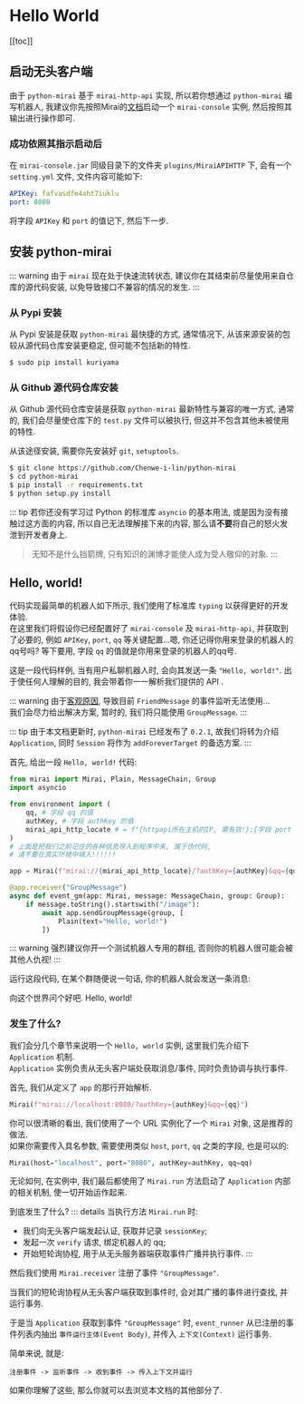 # Hello World

[[toc]]

## 启动无头客户端
由于 `python-mirai` 基于 `mirai-http-api` 实现, 所以若你想通过 `python-mirai` 编写机器人,
我建议你先按照Mirai的[文档](https://github.com/mamoe/mirai-console)启动一个 
`mirai-console` 实例, 然后按照其输出进行操作即可.

### 成功依照其指示启动后
在 `mirai-console.jar` 同级目录下的文件夹 `plugins/MiraiAPIHTTP` 下,
会有一个 `setting.yml` 文件, 文件内容可能如下:

``` yml
APIKey: fafvasdfe4aht7iuklu
port: 8080
```

将字段 `APIKey` 和 `port` 的值记下, 然后下一步.

## 安装 python-mirai

::: warning
由于 `mirai` 现在处于快速流转状态, 建议你在其结束前尽量使用来自仓库的源代码安装,
以免导致接口不兼容的情况的发生.
:::

### 从 Pypi 安装
从 Pypi 安装是获取 `python-mirai` 最快捷的方式, 通常情况下, 从该来源安装的包较从源代码仓库安装更稳定, 但可能不包括新的特性.

``` bash
$ sudo pip install kuriyama
```

### 从 Github 源代码仓库安装
从 Github 源代码仓库安装是获取 `python-mirai` 最新特性与兼容的唯一方式,
通常的, 我们会尽量使仓库下的 `test.py` 文件可以被执行,
但这并不包含其他未被使用的特性.

从该途径安装, 需要你先安装好 `git`, `setuptools`.
```bash
$ git clone https://github.com/Chenwe-i-lin/python-mirai
$ cd python-mirai
$ pip install -r requirements.txt
$ python setup.py install
```

::: tip
若你还没有学习过 Python 的标准库 `asyncio` 的基本用法,
或是因为没有接触过这方面的内容,
所以自己无法理解接下来的内容,
那么请**不要**将自己的怒火发泄到开发者身上.
 > 无知不是什么挡箭牌, 只有知识的渊博才能使人成为受人敬仰的对象.
:::

## Hello, world!
代码实现最简单的机器人如下所示, 我们使用了标准库 `typing` 以获得更好的开发体验.  
在这里我们将假设你已经配置好了 `mirai-console` 及 `mirai-http-api`,
并获取到了必要的, 例如 `APIKey`, `port`, `qq` 等关键配置...嗯, 你还记得你用来登录的机器人的qq号吗?
等下要用, 字段 `qq` 的值就是你用来登录的机器人的qq号.

这是一段代码样例, 当有用户私聊机器人时, 会向其发送一条 `"Hello, world!"`.
出于使任何人理解的目的, 我会带着你一一解析我们提供的 API .

::: warning
由于[客观原因](https://github.com/mamoe/mirai/issues/108), 导致目前 `FriendMessage` 的事件监听无法使用...  
我们会尽力给出解决方案, 暂时的, 我们将只能使用 `GroupMessage`.
:::

::: tip
由于本文档更新时, `python-mirai` 已经发布了 `0.2.1`,
故我们将转为介绍 `Application`, 同时 `Session` 将作为 `addForeverTarget` 的备选方案.
:::


首先, 给出一段 `Hello, world!` 代码:
``` python
from mirai import Mirai, Plain, MessageChain, Group
import asyncio

from environment import (
    qq, # 字段 qq 的值
    authKey, # 字段 authKey 的值
    mirai_api_http_locate # = f"{httpapi所在主机的IP, 需有效!}:{字段 port 的值}"
)
# 上面是把我们之前记住的各种信息导入到程序中来, 属于伪代码,
# 请不要在真实环境中填入!!!!!!

app = Mirai(f"mirai://{mirai_api_http_locate}/?authKey={authKey}&qq={qq}")

@app.receiver("GroupMessage")
async def event_gm(app: Mirai, message: MessageChain, group: Group):
    if message.toString().startswith("/image"):
        await app.sendGroupMessage(group, [
            Plain(text="Hello, world!")
        ])


```

::: warning
强烈建议你开一个测试机器人专用的群组, 否则你的机器人很可能会被其他人仇视!
:::

运行这段代码, 在某个群随便说一句话, 你的机器人就会发送一条消息:

<panel-view title="聊天记录">
<chat-message nickname="Alice" color="#cc0066">向这个世界问个好吧.</chat-message>
<chat-message nickname="Bot" :avatar="$withBase('/mirai-head.png')">Hello, world!</chat-message>
</panel-view>

### 发生了什么?
我们会分几个章节来说明一个 `Hello, world` 实例, 这里我们先介绍下 `Application` 机制.  
 `Application` 实例负责从无头客户端处获取消息/事件, 同时负责协调与执行事件.

首先, 我们从定义了 `app` 的那行开始解析.
``` python
Mirai(f"mirai://localhost:8080/?authKey={authKey}&qq={qq}")
```

你可以很清晰的看出, 我们使用了一个 URL 实例化了一个 `Mirai` 对象, 这是推荐的做法.  
如果你需要传入具名参数, 需要使用类似 `host`, `port`, `qq` 之类的字段, 也是可以的:

``` python
Mirai(host="localhost", port="8080", authKey=authKey, qq=qq)
```

无论如何, 在实例中,
我们最后都使用了 `Mirai.run` 方法启动了 `Application` 内部的相关机制,
使一切开始运作起来.

到底发生了什么?
::: details
当执行方法 `Mirai.run` 时:
 - 我们向无头客户端发起认证, 获取并记录 `sessionKey`;
 - 发起一次 `verify` 请求, 绑定机器人的 qq;
 - 开始短轮询协程, 用于从无头服务器端获取事件广播并执行事件.
:::

然后我们使用 `Mirai.receiver` 注册了事件 `"GroupMessage"`.

当我们的短轮询协程从无头客户端获取到事件时,
会对其广播的事件进行查找, 并运行事务.

于是当 `Application` 获取到事件 `"GroupMessage"` 时,
`event_runner` 从已注册的事件列表内抽出 `事件运行主体(Event Body)`,
并传入 `上下文(Context)` 运行事务.

简单来说, 就是:
```
注册事件 -> 监听事件 -> 收到事件 -> 传入上下文并运行
```

如果你理解了这些, 那么你就可以去浏览本文档的其他部分了.